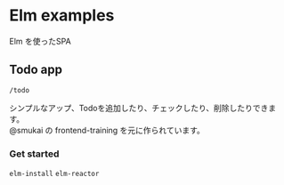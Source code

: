 # Elm examples

Elm を使ったSPA

## Todo app

`/todo`

シンプルなアップ、Todoを追加したり、チェックしたり、削除したりできます。   
@smukai の frontend-training を元に作られています。

### Get started

`elm-install`
`elm-reactor`
